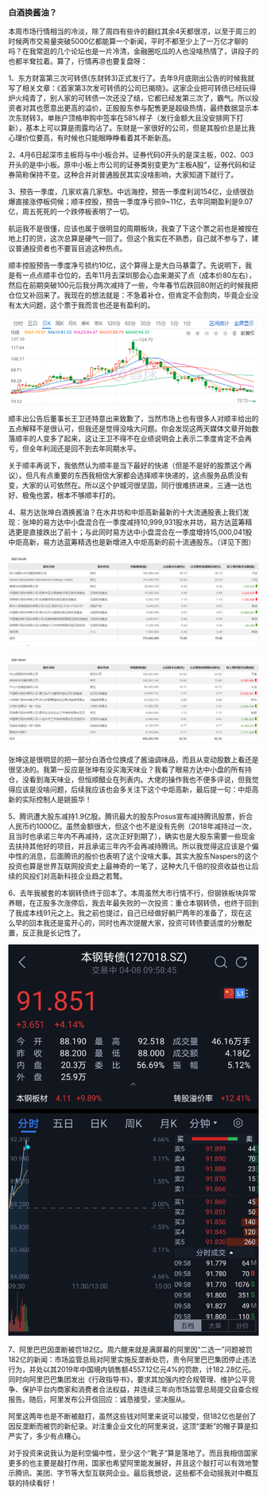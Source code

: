 ### 白酒换酱油？

本周市场行情相当的冷淡，除了周四有些许的翻红其余4天都很凉，以至于周三的时候两市交易量突破5000亿都能算一个新闻，平时不都至少上了一万亿才聊的吗？在我常逛的几个论坛也是一片冷清，金融圈吃瓜的人也没啥热情了，讲段子的也都半耷拉着。算了，行情再凉也要复盘呀：

1、东方财富第三次可转债(东财转3)正式发行了。去年9月底刚出公告的时候我就写了相关文章：《首家第3次发可转债的公司已揭晓》。这家企业把可转债已经玩得炉火纯青了，别人家的可转债一次还没了结，它都已经发第三次了，霸气。所以投资者对其也愿意出更高的溢价，正股股东参与配售更是超级热情，最终数据显示本次东财转3，单账户顶格申购中签率在58%样子（发行金额大且没安排网下打新），基本上可以算是雨露均沾了。东财是一家很好的公司，但是其股价总是比我心理价位要高，有时候也只能眼睁睁看着其不断新高。

2、4月6日起深市主板将与中小板合并。证券代码0开头的是深主板，002、003开头的是中小板。原中小板上市公司的证券类别变更为“主板A股”，证券代码和证券简称保持不变。这种合并对普通股民其实没啥影响，大家知道下就行了。

3、预告一季度，几家欢喜几家愁。中远海控，预告一季度利润154亿，业绩很劲爆直接涨停板伺候；顺丰控股，预告一季度净亏损9~11亿，去年同期盈利是9.07亿，周五死死的一个跌停板表明了一切。

航运我不是很懂，应该也属于很明显的周期板块，我查了下这个票之前也是被按在地上打的货，这次总算是硬气一回了。但这个我实在不熟悉，自己就不参与了，建议普通投资者也不要盲目追这种热点。

顺丰控股预告一季度净亏损约10亿，这个算得上是大白马暴雷了。先说明下，我是有一点点顺丰仓位的，去年11月去深圳那会心血来潮买了点（成本价80左右），然后在前期突破100元后我分两次减持了一些，今年春节后跌回80附近的时候我把仓位又补回来了。我现在的想法就是：不急着补仓，但肯定不会割肉，毕竟企业没有太大问题，这个票于我而言也还是有盈利的。

![顺丰](../img/week20210410-1.png)

顺丰出公告后董事长王卫还特意出来致歉了，当然市场上也有很多人对顺丰给出的五点解释不是很认可，但我还是觉得没啥大问题。你会发现这两天媒体文章开始数落顺丰的人变多了起来，这让王卫不得不在业绩说明会上表示二季度肯定不会再亏，但全年利润还是回不到去年同期水平。

关于顺丰再说下，我依然认为顺丰是当下最好的快递（但是不是好的股票这个再议）。但凡有点重要的东西我相信大家都会选择顺丰快递的，这点服务品质没有变，大家的认可依然在。所以这个护城河很坚固，同行很难挤进来，三通一达也好、极兔也罢，根本不够顺丰打的。

4、易方达张坤白酒换酱油？在水井坊和中炬高新最新的十大流通股表上我们发现：张坤的易方达中小盘混合在一季度减持10,999,931股水井坊，易方达蓝筹精选更是直接跌出了前十；与此同时易方达中小盘混合在一季度增持15,000,041股中炬高新，易方达蓝筹精选也是新增进入中炬高新的前十流通股东。（详见下图）

![持仓](../img/week20210410-2.png)

![持仓](../img/week20210410-3.png)


张坤这是很明显的把一部分白酒仓位换成了酱油调味品，而且从变动股数上看还是很坚决的。我第一反应是张坤有没买海天味业？我看了眼易方达中小盘的所有持仓，没看到海天味业，但恒顺醋业在列表内。大佬的操作我也不便多评说，但我觉得应该是没啥问题，后续我应该也会多关注下这个中炬高新，最后提一句：中炬高新的实际控制人是姚振华！

5、腾讯遭大股东减持1.9亿股。腾讯最大的股东Prosus宣布减持腾讯股票，折合人民币约1000亿。虽然金额很大，但这个也不是没有先例（2018年减持过一次，且当时也承诺三年内不再减持，这次正好到期了），确实也是大股东需要一些现金去扶持其他好的项目，并且承诺三年内不会再减持腾讯。所以我觉得这应该是个偏中性的消息，后面腾讯的股价也表明了这个没啥大事。其实大股东Naspers的这个投资也算是世界互联网投资史上最神奇的一笔了，这种大几千倍的投资收益也让后续的风投们对高新科技企业趋之若鹜。

6、去年我被套的本钢转债终于回本了。本周虽然大市行情不行，但钢铁板块异常养眼，在正股多次涨停后，我去年最失败的一次投资：重仓本钢转债，也终于回到了我成本线91元之上。我之前也提过，自己已经做好躺尸两年的准备了，现在这么早的回本我还是蛮开心的，同时也再次提醒大家，投资可转债要适度的分散配置，反正我是长记性了。

![本钢](../img/week20210410-4.jpg)

7、阿里巴巴因垄断被罚182亿。周六醒来就是满屏幕的阿里因“二选一”问题被罚182亿的新闻：市场监管总局对阿里实施反垄断处罚，责令阿里巴巴集团停止违法行为，并处以其2019年中国境内销售额4557.12亿元4%的罚款，计182.28亿元。同时向阿里巴巴集团发出《行政指导书》，要求其加强内控合规管理、维护公平竞争、保护平台内商家和消费者合法权益，并连续三年向市场监管总局提交自查合规报告。随后，阿里发布公开信回应：诚恳接受，坚决服从。

阿里这两年也是不断被敲打，虽然这些钱对阿里来说可以接受，但182亿也是创了因反垄断而被罚的新纪录。对注重企业文化的阿里来说，这顶“垄断”的帽子算是扣严实了，多少有点糟心。

对于投资来说我认为是利空偏中性，至少这个“靴子”算是落地了。而且我相信国家更多的也主要是敲打作用，国家也希望阿里能发展好，并且这个敲打可以有效地警示腾讯、美团、字节等大型互联网企业。最后我想说，这些都不会动摇我对中概互联的持续看好！